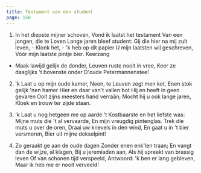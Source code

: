 ```yaml
---
title: Testament van een student
page: 150
---  
```


1. In het diepste mijner schoven,
Vond ik laatst het testament
Van een jongen, die te Loven
Lange jaren bleef student:
Gij die hier na mij zult leven,
\- Klonk het, - 'k heb op dit papier
U mijn laatsten wil geschreven,
Vóór mijn laatste pintje bier.
Keerzang


- Maak lawijd gelijk de donder,
Leuven ruste nooit in vree,
Keer ze daaglijks 't bovenste onder
D'oude Petermannenstee!


2. 'k Laat u op mijn oude kamer,
Neen, te Leuven zegt men kot,
Enen stok gelijk 'nen hamer
Hier en daar van't vallen bot
Hij en heeft in geen gevaren
Ooit zijns meesters hand verraân;
Mocht hij u ook lange jaren,
Kloek en trouw ter zijde staan.


3. 'k Laat u nog hetgeen me op aarde
't Kostbaarste en het liefste was:
Mijne muts die 't al vervaarde,
En mijn vreugdig pintenglas.
Trek die muts u over de oren,
Draai uw knevels in den wind,
En gaat u in 't bier versmoren,
Bier uit mijne dekselpint!


4. Zo geraakt ge aan de oude dagen
Zonder enen enk'len traan;
En vangt dan de wijze, al klagen,
Bij u jeremiaden aan,
Als hij spreekt van brassig leven
Of van schonen tijd verspeeld,
Antwoord: 'k ben er lang gebleven,
Maar ik heb me er nooit verveeld!